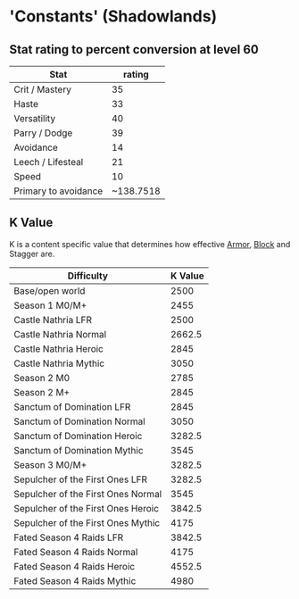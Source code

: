 # 'Constants' (Shadowlands)

## Stat rating to percent conversion at level 60

| Stat | rating |
| --- | --- |
| Crit / Mastery | 35 |
| Haste |  33 |
| Versatility | 40 |
| Parry / Dodge | 39 |
| Avoidance | 14 |
| Leech / Lifesteal | 21 |
| Speed | 10 |
| Primary to avoidance | ~138.7518 |

## K Value

K is a content specific value that determines how effective [Armor](../character/armor.md), [Block](../character/block.md) and Stagger are.

| Difficulty | K Value|
| --- | --- |
| Base/open world |  2500 |
| Season 1 M0/M+ |  2455 |
| Castle Nathria LFR | 2500 |
| Castle Nathria Normal | 2662.5 |
| Castle Nathria Heroic | 2845 |
| Castle Nathria Mythic | 3050 |
| Season 2 M0 | 2785 |
| Season 2 M+ | 2845 |
| Sanctum of Domination LFR | 2845 |
| Sanctum of Domination Normal | 3050 |
| Sanctum of Domination Heroic | 3282.5 |
| Sanctum of Domination Mythic | 3545 |
| Season 3 M0/M+ | 3282.5 |
| Sepulcher of the First Ones LFR | 3282.5 |
| Sepulcher of the First Ones Normal | 3545 |
| Sepulcher of the First Ones Heroic | 3842.5 |
| Sepulcher of the First Ones Mythic | 4175 |
| Fated Season 4 Raids LFR | 3842.5 |
| Fated Season 4 Raids Normal | 4175 |
| Fated Season 4 Raids Heroic | 4552.5 |
| Fated Season 4 Raids Mythic | 4980 |